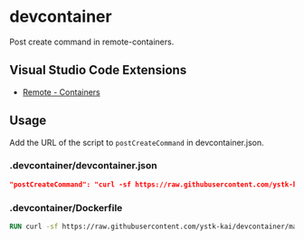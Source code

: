 # devcontainer

Post create command in remote-containers.

## Visual Studio Code Extensions

- [Remote - Containers](https://marketplace.visualstudio.com/items?itemName=ms-vscode-remote.remote-containers)

## Usage

Add the URL of the script to `postCreateCommand` in devcontainer.json.

### .devcontainer/devcontainer.json

```json
"postCreateCommand": "curl -sf https://raw.githubusercontent.com/ystk-kai/devcontainer/master/commands/debian/setup.sh | bash -s",
```

### .devcontainer/Dockerfile

```dockerfile
RUN curl -sf https://raw.githubusercontent.com/ystk-kai/devcontainer/master/commands/debian/setup.sh | bash -s
```
